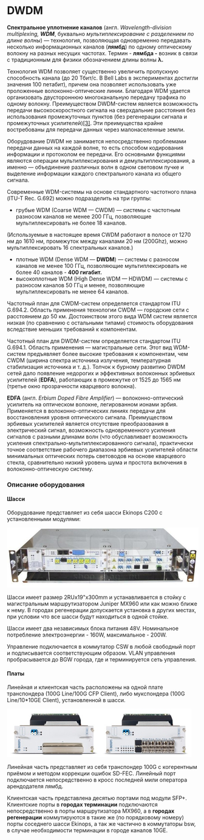 # DWDM

**Спектральное уплотнение каналов** \(англ. _Wavelength-division multiplexing, **WDM**_, буквально _мультиплексирование с разделением по длине волны_\) — технология, позволяющая одновременно передавать несколько информационных каналов \(**лямбд**\) по одному оптическому волокну на разных несущих частотах. Термин - **лямбда -** возник в связи с традиционным для физики обозначением длины волны **λ.**

Технология WDM позволяет существенно увеличить пропускную способность канала \(до 20 Тбит/с. В Bell Labs в экспериментах достигли значения 100 петабит\), причем она позволяет использовать уже проложенные волоконно-оптические линии. Благодаря WDM удается организовать двустороннюю многоканальную передачу трафика по одному волокну. Преимуществом DWDM-систем является возможность передачи высокоскоростного сигнала на сверхдальние расстояния без использования промежуточных пунктов \(без регенерации сигнала и промежуточных усилителей\)[\[3\]](http://ru.wikipedia.org/wiki/DWDM#cite_note-3). Эти преимущества крайне востребованы для передачи данных через малонаселенные земли.

Оборудование DWDM не занимается непосредственно проблемами передачи данных на каждой волне, то есть способом кодирования информации и протоколом ее передачи. Его основными функциями являются операции мультиплексирования и демультиплексирования, а именно — объединение различных волн в одном световом пучке и выделение информации каждого спектрального канала из общего сигнала.

Современные WDM-системы на основе стандартного частотного плана \(ITU-T Rec. G.692\) можно подразделить на три группы:

* грубые WDM \(Coarse WDM — CWDM\) — системы с частотным разносом каналов не менее 200 ГГц, позволяющие мультиплексировать не более 18 каналов.

\(Используемые в настоящее время CWDM работают в полосе от 1270 нм до 1610 нм, промежуток между каналами 20 нм \(200Ghz\), можно мультиплексировать 16 спектральных каналов.\)

* плотные WDM \(Dense WDM — **DWDM**\) — системы с разносом каналов не менее 100 ГГц, позволяющие мультиплексировать не более 40 каналов - **400 гигабит.**
* высокоплотные WDM \(High Dense WDM — HDWDM\) — системы с разносом каналов 50 ГГц и менее, позволяющие мультиплексировать не менее 64 каналов.

Частотный план для CWDM-систем определяется стандартом ITU G.694.2. Область применения технологии CWDM — городские сети с расстоянием до 50 км. Достоинством этого вида WDM систем является низкая \(по сравнению с остальными типами\) стоимость оборудования вследствие меньших требований к компонентам.

Частотный план для DWDM-систем определяется стандартом ITU G.694.1. Область применения — магистральные сети. Этот вид WDM-систем предъявляет более высокие требования к компонентам, чем CWDM \(ширина спектра источника излучения, температурная стабилизация источника и т. д.\). Толчок к бурному развитию DWDM сетей дало появление недорогих и эффективных волоконных эрбиевых усилителей \(**EDFA**\), работающих в промежутке от 1525 до 1565 нм \(третье окно прозрачности кварцевого волокна\).

**EDFA** \(англ. _Erbium Doped Fibre Amplifier_\) — волоконно-оптический усилитель на оптическом волокне, легированном ионами эрбия. Применяется в волоконно-оптических линиях передачи для восстановления уровня оптического сигнала. Преимуществом эрбиевых усилителей является отсутствие преобразования в электрический сигнал, возможность одновременного усиления сигналов с разными длинами волн \(что обуславливает возможность усиления спектрально-мультиплексированного сигнала\), практически точное соответствие рабочего диапазона эрбиевых усилителей области минимальных оптических потерь световодов на основе кварцевого стекла, сравнительно низкий уровень шума и простота включения в волоконно-оптическую систему.

### Описание оборудования <a id="DWDM.&#x41E;&#x441;&#x43D;&#x43E;&#x432;&#x43D;&#x44B;&#x435;&#x441;&#x432;&#x435;&#x434;&#x435;&#x43D;&#x438;&#x44F;&#x438;&#x43F;&#x440;&#x438;&#x43D;&#x446;&#x438;&#x43F;&#x440;&#x430;&#x431;&#x43E;&#x442;&#x44B;.-&#x41E;&#x43F;&#x438;&#x441;&#x430;&#x43D;&#x438;&#x435;&#x43E;&#x431;&#x43E;&#x440;&#x443;&#x434;&#x43E;&#x432;&#x430;&#x43D;&#x438;&#x44F;"></a>

#### Шасси <a id="DWDM.&#x41E;&#x441;&#x43D;&#x43E;&#x432;&#x43D;&#x44B;&#x435;&#x441;&#x432;&#x435;&#x434;&#x435;&#x43D;&#x438;&#x44F;&#x438;&#x43F;&#x440;&#x438;&#x43D;&#x446;&#x438;&#x43F;&#x440;&#x430;&#x431;&#x43E;&#x442;&#x44B;.-&#x428;&#x430;&#x441;&#x441;&#x438;"></a>

Оборудование представляет из себя шасси Ekinops C200 с установленными модулями:

![](../.gitbook/assets/1%20%281%29.jpg)

Шасси имеет размер 2RUx19"x300mm и устанавливается в стойку с магистральным маршрутизатором Juniper MX960 или как можно ближе к нему. В городах регенерации допускается установка в других местах, при условии что все шасси будут находиться в одной стойке.

Шасси имеет два независимых блока питания 48V. Номинальное потребление электроэнергии - 160W, максимальное - 200W.

Управление подключается в коммутатор CSW в любой свободный порт и подписывается соответствующим образом. VLAN управления пробрасывается до BGW города, где и терминируется сеть управления.

#### Платы <a id="DWDM.&#x41E;&#x441;&#x43D;&#x43E;&#x432;&#x43D;&#x44B;&#x435;&#x441;&#x432;&#x435;&#x434;&#x435;&#x43D;&#x438;&#x44F;&#x438;&#x43F;&#x440;&#x438;&#x43D;&#x446;&#x438;&#x43F;&#x440;&#x430;&#x431;&#x43E;&#x442;&#x44B;.-&#x41F;&#x43B;&#x430;&#x442;&#x44B;"></a>

Линейная и клиентская часть расположены на одной плате транспондера \(100G Line/100G CFP Client\), либо мукспондера \(100G Line/10\*10GE Client\), установленной в шасси.

![](../.gitbook/assets/2.jpg)

Линейная часть представляет из себя транспондер 100G с когерентным приёмом и методом коррекции ошибок SD-FEC. Линейный порт подключается непосредственно в кросс последней мили оператора арендодателя лямбд.

Клиентская часть представлена десятью портами под модули SFP+. Клиентские порты в **городах терминации** подключаются непосредственно в порты маршрутизатора MX960, а в **городах регенерации** коммутируются в такие же \(по порядковому номеру\) порты соседнего шасси Ekinops, а так же частично в коммутаторы bsw, в случае необходимости терминации в городе каналов 10GE.

